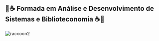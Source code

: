 ## 🦝☕ Formada em Análise e Desenvolvimento de Sistemas e Biblioteconomia ☕🦝


	
![raccoon2](https://user-images.githubusercontent.com/78177968/172985333-e54b593a-40d1-47b1-ae4a-2e344a0f8e9a.gif)
